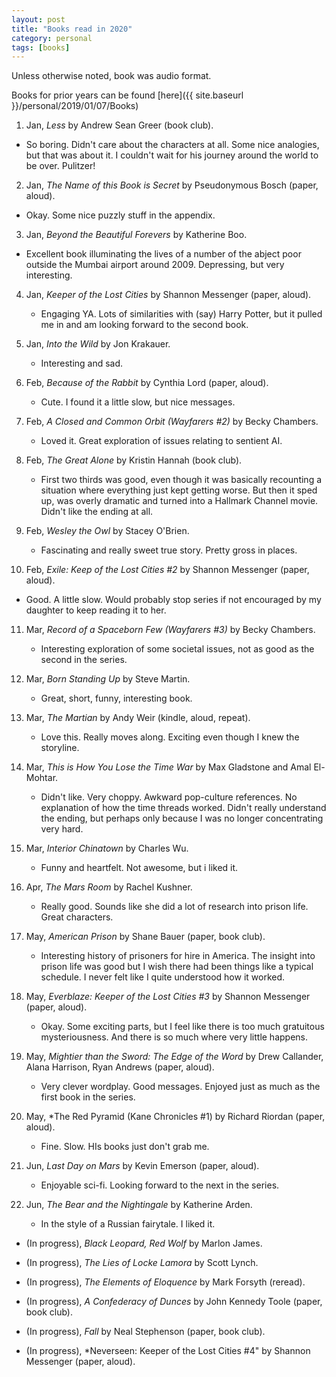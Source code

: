 ```yaml
---
layout: post
title: "Books read in 2020"
category: personal
tags: [books]
---
```


Unless otherwise noted, book was audio format.

Books for prior years can be found [here]({{ site.baseurl }}/personal/2019/01/07/Books)

1. Jan, *Less* by Andrew Sean Greer (book club).
  - So boring. Didn't care about the characters at all. Some nice
    analogies, but that was about it. I couldn't wait for his journey
    around the world to be over. Pulitzer!

2. Jan, *The Name of this Book is Secret* by Pseudonymous Bosch (paper, aloud).
  - Okay. Some nice puzzly stuff in the appendix. 

3. Jan, *Beyond the Beautiful Forevers* by Katherine Boo.
  - Excellent book illuminating the lives of a number of the abject
    poor outside the Mumbai airport around 2009. Depressing, but very
    interesting.

4. Jan, *Keeper of the Lost Cities* by Shannon Messenger (paper, aloud).
   - Engaging YA. Lots of similarities with (say) Harry Potter, but it
     pulled me in and am looking forward to the second book.

5. Jan, *Into the Wild* by Jon Krakauer.
   - Interesting and sad.

6. Feb, *Because of the Rabbit* by Cynthia Lord (paper, aloud).
   - Cute. I found it a little slow, but nice messages.
 
7. Feb, *A Closed and Common Orbit (Wayfarers #2)* by Becky Chambers.
   - Loved it. Great exploration of issues relating to sentient AI.

8. Feb, *The Great Alone* by Kristin Hannah (book club).
   - First two thirds was good, even though it was basically
     recounting a situation where everything just kept getting
     worse. But then it sped up, was overly dramatic and turned into a
     Hallmark Channel movie. Didn't like the ending at all.

9. Feb, *Wesley the Owl* by Stacey O'Brien.
   - Fascinating and really sweet true story. Pretty gross in places.

10. Feb, *Exile: Keep of the Lost Cities #2* by Shannon Messenger (paper, aloud).
   - Good. A little slow. Would probably stop series if not encouraged
     by my daughter to keep reading it to her.

11. Mar, *Record of a Spaceborn Few (Wayfarers #3)* by Becky Chambers.
    - Interesting exploration of some societal issues, not as good as
      the second in the series.

12. Mar, *Born Standing Up* by Steve Martin.
    - Great, short, funny, interesting book.

13. Mar, *The Martian* by Andy Weir (kindle, aloud, repeat). 
    - Love this. Really moves along. Exciting even though I knew the storyline.

14. Mar, *This is How You Lose the Time War* by Max Gladstone and Amal El-Mohtar.
    - Didn't like. Very choppy. Awkward pop-culture references. No
      explanation of how the time threads worked. Didn't really
      understand the ending, but perhaps only because I was no longer
      concentrating very hard.

15. Mar, *Interior Chinatown* by Charles Wu.
    - Funny and heartfelt. Not awesome, but i liked it.

16. Apr, *The Mars Room* by Rachel Kushner.
    - Really good. Sounds like she did a lot of research into prison life. Great characters.

17. May, *American Prison* by Shane Bauer (paper, book club).
    - Interesting history of prisoners for hire in America. The
      insight into prison life was good but I wish there had been
      things like a typical schedule. I never felt like I quite
      understood how it worked.

18. May, *Everblaze: Keeper of the Lost Cities #3* by Shannon Messenger (paper, aloud).
    - Okay. Some exciting parts, but I feel like there is too much gratuitous mysteriousness.
      And there is so much where very little happens.

19. May, *Mightier than the Sword: The Edge of the Word* by Drew Callander, Alana Harrison, Ryan Andrews (paper, aloud).
    - Very clever wordplay. Good messages. Enjoyed just as much as the first book in the series.

20. May, *The Red Pyramid (Kane Chronicles #1) by Richard Riordan (paper, aloud).
    - Fine. Slow. HIs books just don't grab me.

21. Jun, *Last Day on Mars* by Kevin Emerson (paper, aloud).
    - Enjoyable sci-fi. Looking forward to the next in the series.

22. Jun, *The Bear and the Nightingale* by Katherine Arden.
    - In the style of a Russian fairytale. I liked it.

- (In progress), *Black Leopard, Red Wolf* by Marlon James.

- (In progress), *The Lies of Locke Lamora* by Scott Lynch.

- (In progress), *The Elements of Eloquence* by Mark Forsyth (reread).

- (In progress), *A Confederacy of Dunces* by John Kennedy Toole (paper, book club).


- (In progress), *Fall* by Neal Stephenson (paper, book club).

- (In progress), *Neverseen: Keeper of the Lost Cities #4" by Shannon Messenger (paper, aloud).


